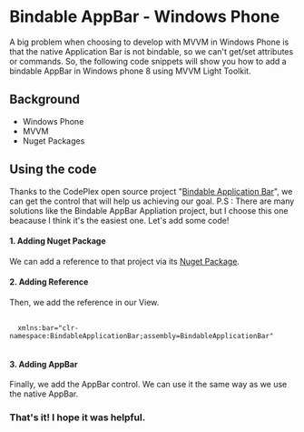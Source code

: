 # Bindable AppBar - Windows Phone
A big problem when choosing to develop with MVVM in Windows Phone is that the native Application Bar is not bindable, so we can't get/set attributes or commands.
So, the following code snippets will show you how to add a bindable AppBar in Windows phone 8 using MVVM Light Toolkit.

<h2>Background</h2>
<ul>
  <li>Windows Phone</li>
  <li>MVVM</li>
  <li>Nuget Packages</li>
</ul>

<h2>Using the code</h2>
Thanks to the CodePlex open source project "<a target="_blank" href="http://bindableapplicationb.codeplex.com/">Bindable Application Bar</a>", we can get the control that will help us achieving our goal.
P.S : There are many solutions like the Bindable AppBar Appliation project, but I choose this one beacause I think it's the easiest one.
Let's add some code!

<h4>1. Adding Nuget Package</h4>
We can add a reference to that project via its <a target="_blank" href="https://www.nuget.org/packages/BindableApplicationBar/">Nuget Package</a>.

<h4>2. Adding Reference</h4>
Then, we add the reference in our View.

<pre>
  <code>
  xmlns:bar="clr-namespace:BindableApplicationBar;assembly=BindableApplicationBar"
  </code>
</pre>

<h4>3. Adding AppBar</h4>
Finally, we add the AppBar control. We can use it the same way as we use the native AppBar.

<h3>That's it! I hope it was helpful.</h3>
